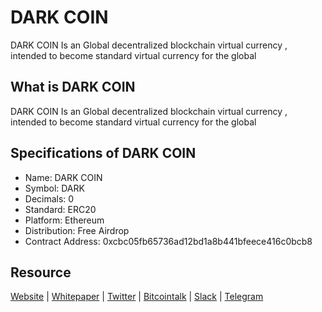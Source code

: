 # DARK COIN 
DARK COIN Is an Global decentralized blockchain virtual currency , intended to become standard virtual currency for the global

## What is DARK COIN
DARK COIN Is an Global decentralized blockchain virtual currency , intended to become standard virtual currency for the global

## Specifications of DARK COIN 
* Name: DARK COIN
* Symbol: DARK
* Decimals: 0
* Standard: ERC20 
* Platform: Ethereum
* Distribution: Free Airdrop
* Contract Address: 0xcbc05fb65736ad12bd1a8b441bfeece416c0bcb8
## Resource
[Website](https://gemstoken.net/) | [Whitepaper](https://gemstoken.net/whitepaper.pdf) | [Twitter](https://twitter.com/GemsTokens)  | [Bitcointalk](https://https://bitcointalk.org/index.php?topic=5052949.0) | [Slack](https://darkcoin.slack.com) | [Telegram](https://t.me/gemstokens)
